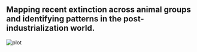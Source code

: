 ## Mapping recent extinction across animal groups and identifying patterns in the post-industrialization world.

![plot](https://github.com/sejaldavla/Portfolio-Projects/assets/77356703/a40902d8-6118-4bc3-b1e0-78974b677b61)
